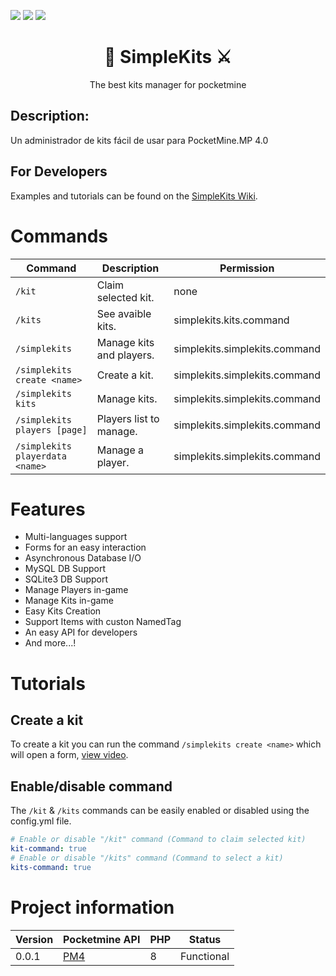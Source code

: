 [![](https://poggit.pmmp.io/shield.state/SimpleKits)](https://poggit.pmmp.io/p/SimpleKits)
[![](https://poggit.pmmp.io/shield.api/SimpleKits)](https://poggit.pmmp.io/p/SimpleKits)
[![](https://poggit.pmmp.io/shield.dl.total/SimpleKits)](https://poggit.pmmp.io/p/SimpleKits)

<div align="center">
  <h1>🔮 SimpleKits ⚔️</h1>
  <p>The best kits manager for pocketmine</p>
</div>

## Description:
Un administrador de kits fácil de usar para PocketMine.MP 4.0
## For Developers
Examples and tutorials can be found on the [SimpleKits Wiki](https://github.com/IvanCraft623/SimpleKits/wiki).

# Commands
Command | Description | Permission
--- | --- | ---
`/kit` | Claim selected kit. | none
`/kits` | See avaible kits. | simplekits.kits.command
`/simplekits` | Manage kits and players. | simplekits.simplekits.command
`/simplekits create <name>` | Create a kit. | simplekits.simplekits.command
`/simplekits kits` | Manage kits. | simplekits.simplekits.command
`/simplekits players [page]` | Players list to manage. | simplekits.simplekits.command
`/simplekits playerdata <name>` | Manage a player. | simplekits.simplekits.command

# Features

- Multi-languages support
- Forms for an easy interaction
- Asynchronous Database I/O
- MySQL DB Support
- SQLite3 DB Support
- Manage Players in-game
- Manage Kits in-game
- Easy Kits Creation
- Support Items with custon NamedTag
- An easy API for developers
- And more...!

# Tutorials

## Create a kit
To create a kit you can run the command `/simplekits create <name>` which will open a form, [view video](https://www.youtube.com/watch?v=5k2tT3mUNec).

## Enable/disable command
The `/kit` & `/kits` commands can be easily enabled or disabled using the config.yml file.
```yaml
# Enable or disable "/kit" command (Command to claim selected kit)
kit-command: true
# Enable or disable "/kits" command (Command to select a kit)
kits-command: true
```

# Project information
Version | Pocketmine API | PHP | Status
--- | --- | --- | ---
0.0.1 | [PM4](https://github.com/pmmp/PocketMine-MP/tree/stable) | 8 | Functional
